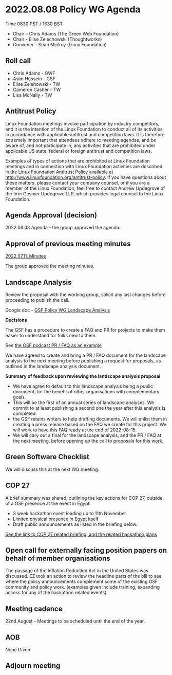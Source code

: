 # 2022.08.08 Policy WG Agenda

Time 0830 PST / 1630 BST

- Chair – Chris Adams (The Green Web Foundation)
- Chair - Elise Zelechowski (Thoughtworks)
- Convener –  Sean Mcilroy (Linux Foundation)

## Roll call

- Chris Adams - GWF
- Asim Hussein - GSF
- Elise Zelehowski - TW
- Cameron Casher - TW
- Lisa McNally - TW

## Antitrust Policy
Linux Foundation meetings involve participation by industry competitors, and it is the intention of the Linux Foundation to conduct all of its activities in accordance with applicable antitrust and competition laws. It is therefore extremely important that attendees adhere to meeting agendas, and be aware of, and not participate in, any activities that are prohibited under applicable US state, federal or foreign antitrust and competition laws.

Examples of types of actions that are prohibited at Linux Foundation meetings and in connection with Linux Foundation activities are described in the Linux Foundation Antitrust Policy available at http://www.linuxfoundation.org/antitrust-policy. If you have questions about these matters, please contact your company counsel, or if you are a member of the Linux Foundation, feel free to contact Andrew Updegrove of the firm Gesmer Updegrove LLP, which provides legal counsel to the Linux Foundation.
  
## Agenda Approval (decision) 

2022.08.08 Agenda - the group approved the agenda.
  
## Approval of previous meeting minutes

[2022.07.11_Minutes](https://github.com/Green-Software-Foundation/policy_wg/blob/main/Agenda_Minutes/2022/2022.07.11_Minutes.md)

The group approved the meeting minutes.

## Landscape Analysis

Review the proposal with the working group, solicit any last changes before proceeding to publish the call.

Google doc - [GSF Policy WG Landscape Analysis](https://docs.google.com/document/d/1fLespnMFXw4CjVqmcZ9ktxRsIw76ierQhNliERFQAXw/edit#heading=h.y3a83wfbu9ac)

**Decisions**

The GSF has a procedure to create a FAQ and PR for projects to make them easier to understand for folks new to them.

See [the GSF podcast PR / FAQ as an example](https://docs.google.com/document/d/1yyN4xcER0JGxTAgPC7KjqorShrQr5KYM4esteuqbBFQ/edit)

We have agreed to create and bring a PR / FAQ document for the landscape analysis to the next meeting before publishing a request for proposals, as outlined in the landscape analysis document.

**Summary of feedback upon reviewing the landscape analysis proposal**

- We have agree to default to this landscape analysis being a public document, for the benefit of other organisations with complementary goals.
- This will be the first of an annual series of landscape analyses. We commit to at least publishing a second one the year after this analysis is completed.
- the GSF retains writers to help drafting documents. We will enlist them in creating a press release based on the FAQ we create for this project. We will work to have this FAQ ready at the end of 2022-08-15.
- We will cary out a final for the landscape analysis, and the PR / FAQ at the next meeting, before opening up the call to proposals for this work.

## Green Software Checklist

We will discuss this at the next WG meeting.

## COP 27

A brief summary was shared, outlining the key actions for COP 27, outside of a GSF presence at the event in Egypt.

- 3 week hackathon event leading up to 11th November. 
- Limited physical presence in Egypt itself
- Draft public announcements as listed in the briefing below.

[See the link to COP 27 related briefing, and the related hackathon plans](https://docs.google.com/presentation/d/1-x3E470YRPuWehz973pKi0gpX5hHV0yWWYG0-AwASI4/edit#slide=id.g1370379d486_0_12)

## Open call for externally facing position papers on behalf of member organisations

The passage of the Inflation Reduction Act in the United States was discussed.
EZ took an action to review the headline parts of the bill to see where the policy announcements complement some of the existing GSF community and policy work. (examples given include training, expanding access for any of the hackathon related events)


## Meeting cadence
22nd August - Meetings to be scheduled until the end of the year.

## AOB  

None Given

## Adjourn meeting
  
